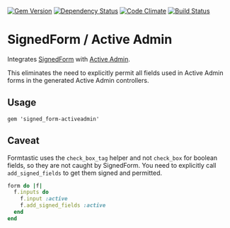 [![Gem Version](https://badge.fury.io/rb/signed_form-activeadmin.png)](http://badge.fury.io/rb/signed_form-activeadmin)
[![Dependency Status](https://gemnasium.com/cschramm/signed_form-activeadmin.png)](https://gemnasium.com/cschramm/signed_form-activeadmin)
[![Code Climate](https://codeclimate.com/github/cschramm/signed_form-activeadmin.png)](https://codeclimate.com/github/cschramm/signed_form-activeadmin)
[![Build Status](https://travis-ci.org/cschramm/signed_form-activeadmin.png?branch=travis)](https://travis-ci.org/cschramm/signed_form-activeadmin)

# SignedForm / Active Admin

Integrates [SignedForm](https://github.com/erichmenge/signed_form)
with [Active Admin](http://www.activeadmin.info/).

This eliminates the need to explicitly permit all fields used in
Active Admin forms in the generated Active Admin controllers.

## Usage

    gem 'signed_form-activeadmin'

## Caveat

Formtastic uses the `check_box_tag` helper and not `check_box` for boolean fields, so they are not caught by SignedForm. You need to explicitly call `add_signed_fields` to get them signed and permitted.

````ruby
form do |f|
  f.inputs do
    f.input :active
    f.add_signed_fields :active
  end
end
````
